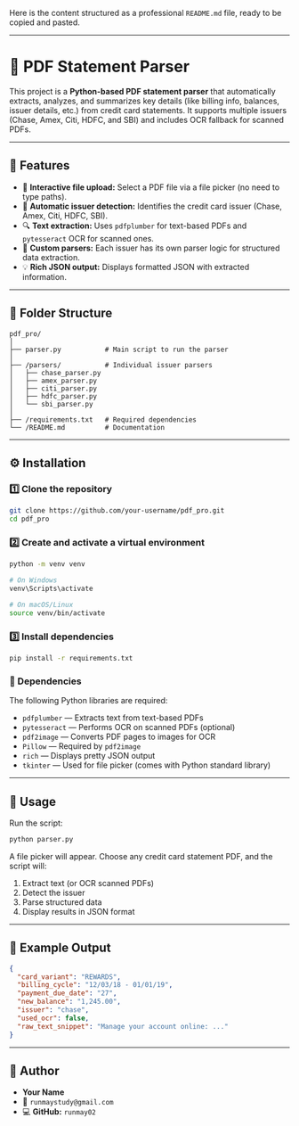 Here is the content structured as a professional `README.md` file, ready to be copied and pasted.

-----

# 🧾 PDF Statement Parser

This project is a **Python-based PDF statement parser** that automatically extracts, analyzes, and summarizes key details (like billing info, balances, issuer details, etc.) from credit card statements.
It supports multiple issuers (Chase, Amex, Citi, HDFC, and SBI) and includes OCR fallback for scanned PDFs.

-----

## 🚀 Features

  - 📂 **Interactive file upload:** Select a PDF file via a file picker (no need to type paths).
  - 🧠 **Automatic issuer detection:** Identifies the credit card issuer (Chase, Amex, Citi, HDFC, SBI).
  - 🔍 **Text extraction:** Uses `pdfplumber` for text-based PDFs and `pytesseract` OCR for scanned ones.
  - 🧾 **Custom parsers:** Each issuer has its own parser logic for structured data extraction.
  - 💡 **Rich JSON output:** Displays formatted JSON with extracted information.

-----

## 📁 Folder Structure

```plaintext
pdf_pro/
│
├── parser.py           # Main script to run the parser
│
├── /parsers/           # Individual issuer parsers
│   ├── chase_parser.py
│   ├── amex_parser.py
│   ├── citi_parser.py
│   ├── hdfc_parser.py
│   └── sbi_parser.py
│
├── /requirements.txt   # Required dependencies
└── /README.md          # Documentation
```

-----

## ⚙️ Installation

### 1️⃣ Clone the repository

```bash
git clone https://github.com/your-username/pdf_pro.git
cd pdf_pro
```

### 2️⃣ Create and activate a virtual environment

```bash
python -m venv venv

# On Windows
venv\Scripts\activate

# On macOS/Linux
source venv/bin/activate
```

### 3️⃣ Install dependencies

```bash
pip install -r requirements.txt
```

### 🧩 Dependencies

The following Python libraries are required:

  - `pdfplumber` — Extracts text from text-based PDFs
  - `pytesseract` — Performs OCR on scanned PDFs (optional)
  - `pdf2image` — Converts PDF pages to images for OCR
  - `Pillow` — Required by `pdf2image`
  - `rich` — Displays pretty JSON output
  - `tkinter` — Used for file picker (comes with Python standard library)

-----

## 🧠 Usage

Run the script:

```bash
python parser.py
```

A file picker will appear. Choose any credit card statement PDF, and the script will:

1.  Extract text (or OCR scanned PDFs)
2.  Detect the issuer
3.  Parse structured data
4.  Display results in JSON format

-----

## 🧾 Example Output

```json
{
  "card_variant": "REWARDS",
  "billing_cycle": "12/03/18 - 01/01/19",
  "payment_due_date": "27",
  "new_balance": "1,245.00",
  "issuer": "chase",
  "used_ocr": false,
  "raw_text_snippet": "Manage your account online: ..."
}
```

-----


## 💬 Author

  - **Your Name**
  - 📧 `runmaystudy@gmail.com`
  - 💻 **GitHub:** `runmay02`

